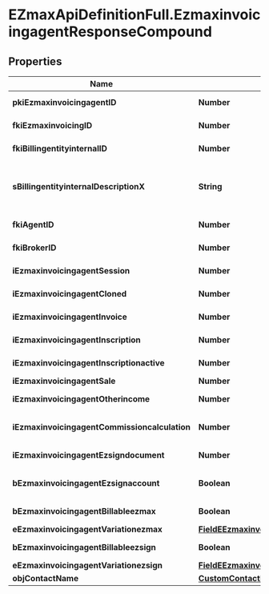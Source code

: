 # EZmaxApiDefinitionFull.EzmaxinvoicingagentResponseCompound

## Properties

Name | Type | Description | Notes
------------ | ------------- | ------------- | -------------
**pkiEzmaxinvoicingagentID** | **Number** | The unique ID of the Ezmaxinvoicingagent | [optional] 
**fkiEzmaxinvoicingID** | **Number** | The unique ID of the Ezmaxinvoicing | [optional] 
**fkiBillingentityinternalID** | **Number** | The unique ID of the Billingentityinternal. | 
**sBillingentityinternalDescriptionX** | **String** | The description of the Billingentityinternal in the language of the requester | 
**fkiAgentID** | **Number** | The unique ID of the Agent. | [optional] 
**fkiBrokerID** | **Number** | The unique ID of the Broker. | [optional] 
**iEzmaxinvoicingagentSession** | **Number** | The number of sessions | 
**iEzmaxinvoicingagentCloned** | **Number** | The number of times this user was cloned | 
**iEzmaxinvoicingagentInvoice** | **Number** | The number of invoices | 
**iEzmaxinvoicingagentInscription** | **Number** | The number of inscriptions | 
**iEzmaxinvoicingagentInscriptionactive** | **Number** | The number of active inscriptions | 
**iEzmaxinvoicingagentSale** | **Number** | The number of sales | 
**iEzmaxinvoicingagentOtherincome** | **Number** | The number of otherincomes | 
**iEzmaxinvoicingagentCommissioncalculation** | **Number** | The number of commission calculations | 
**iEzmaxinvoicingagentEzsigndocument** | **Number** | The number of ezsign documents | 
**bEzmaxinvoicingagentEzsignaccount** | **Boolean** | Whether the agent has an eZsign account | 
**bEzmaxinvoicingagentBillableezmax** | **Boolean** | Whether it is billable for eZmax | 
**eEzmaxinvoicingagentVariationezmax** | [**FieldEEzmaxinvoicingagentVariationezmax**](FieldEEzmaxinvoicingagentVariationezmax.md) |  | 
**bEzmaxinvoicingagentBillableezsign** | **Boolean** | Whether it is billable for eZsign | 
**eEzmaxinvoicingagentVariationezsign** | [**FieldEEzmaxinvoicingagentVariationezsign**](FieldEEzmaxinvoicingagentVariationezsign.md) |  | 
**objContactName** | [**CustomContactNameResponse**](CustomContactNameResponse.md) |  | 


